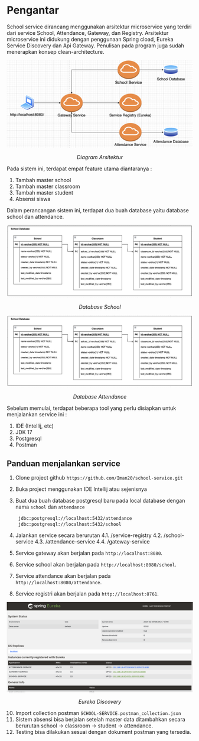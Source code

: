 # Pengantar

School service dirancang menggunakan arsitektur microservice yang terdiri dari service School, Attendance, Gateway, dan Registry. Arsitektur microservice ini didukung dengan penggunaan Spring cload, Eureka Service Discovery dan Api Gateway. Penulisan pada program juga sudah menerapkan konsep clean-architecture.

<p align="center">
  <img src="https://github.com/Iman20/school-service/blob/main/assets/diagram-architecture.png" />
     <p align="center">
      <i>Diagram Arsitektur</i>
   </p>
</p>

Pada sistem ini, terdapat empat feature utama diantaranya :
1. Tambah master school
2. Tambah master classroom
3. Tambah master student
4. Absensi siswa  

Dalam perancangan sistem ini, terdapat dua buah database yaitu database school dan attendance. 

<p align="center">
  <img src="https://github.com/Iman20/school-service/blob/main/assets/database-school.png" />
     <p align="center">
      <i>Database School</i>
   </p>
</p>

<p align="center">
  <img src="https://github.com/Iman20/school-service/blob/main/assets/database-school.png" />
     <p align="center">
      <i>Database Attendance</i>
   </p>
</p>

Sebelum memulai, terdapat beberapa tool yang perlu disiapkan untuk menjalankan service ini :
1. IDE (Intellij, etc)
2. JDK 17
3. Postgresql
4. Postman

## Panduan menjalankan service

1. Clone project github `https://github.com/Iman20/school-service.git`
2. Buka project menggunakan IDE Intellij atau sejenisnya
3. Buat dua buah database postgresql baru pada local database dengan nama `school` dan `attendance` 
		
		jdbc:postgresql://localhost:5432/attendance
		jdbc:postgresql://localhost:5432/school
		
4. Jalankan service secara berurutan
4.1. /service-registry
4.2. /school-service
4.3. /attendance-service
4.4. /gateway-service

6. Service gateway akan berjalan pada `http://localhost:8080`.
7. Service school akan berjalan pada `http://localhost:8080/school`.
8. Service attendance akan berjalan pada `http://localhost:8080/attendance`.
9. Service registri akan berjalan pada `http://localhost:8761`.

<p align="center">
  <img src="https://github.com/Iman20/school-service/blob/main/assets/service-registry.png" />
     <p align="center">
      <i>Eureka Discovery</i>
   </p>
</p>

10. Import collection postman `SCHOOL-SERVICE.postman_collection.json` 
11. Sistem absensi bisa berjalan setelah master data ditambahkan secara berurutan school -> classroom -> student -> attendance.
12. Testing bisa dilakukan sesuai dengan dokument postman yang tersedia.

